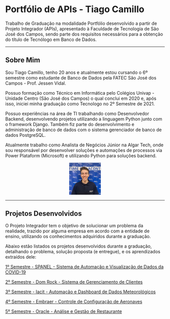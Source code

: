 # Portfólio de APIs - Tiago Camillo

Trabalho de Graduação na modalidade Portfólio desenvolvido a partir de Projeto Integrador (APIs), apresentado à Faculdade de Tecnologia de São José dos Campos, sendo parte dos requisitos necessários para a obtenção do título de Tecnólogo em Banco de Dados.

---

## Sobre Mim

Sou Tiago Camillo, tenho 20 anos e atualmente estou cursando o 6º semestre como estudante de Banco de Dados pela FATEC São José dos Campos - Prof. Jessen Vidal. 

Possuo formação como Técnico em Informática pelo Colégios Univap - Unidade Centro (São José dos Campos) o qual conclui em 2020 e, após isso, iniciei minha graduação como Tecnologo no 2º Semestre de 2021.

Possuo experiências na área de TI trabalhando como Desenvolvedor Backend, desenvolvendo projetos utilizando a linguagem Python junto com o framework Django. Também fiz parte do desenvolvimento e administração de banco de dados com o sistema gerenciador de banco de dados PostgreSQL.

Atualmente trabalho como Analista de Negócios Júnior na Algar Tech, onde sou responsável por desenvolver soluções e automações de processos via Power Plataform (Microsoft) e utilizando Python para soluções backend.


<p align="center">
  <img src="./Projetos/Midia/TiagoCamillo.jpg" width="20%">
</p>

---

## Projetos Desenvolvidos

O Projeto Integrador tem o objetivo de solucionar um problema da realidade, trazido por alguma empresa em acordo com a entidade de ensino, utilizando os conhecimentos adquiridos durante a graduação.

Abaixo estão listados os projetos desenvolvidos durante a graduação, detalhando o problema, solução proposta (e entregue), e os aprendizados extraídos dele:


[1º Semestre - SPANEL - Sistema de Automação e Visualização de Dados da COVID-19 ](https://github.com/tiagocamillo/Portfolio-Banco-de-Dados/blob/develop/Projetos/1%20Semestre.md)

[2º Semestre - Dom Rock - Sistema de Gerenciamento de Clientes](https://github.com/tiagocamillo/Portfolio-Banco-de-Dados/blob/develop/Projetos/2%20Semestre.md)

[3º Semestre - Iacit - Automação e Dashboard de Dados Meteorológicos](https://github.com/tiagocamillo/Portfolio-Banco-de-Dados/blob/develop/Projetos/3%20Semestre.md)

[4º Semestre - Embraer - Controle de Configuração de Aeronaves](https://github.com/tiagocamillo/Portfolio-Banco-de-Dados/blob/develop/Projetos/4%20Semestre.md)

[5º Semestre - Oracle - Análise e Gestão de Restaurante](https://github.com/tiagocamillo/Portfolio-Banco-de-Dados/blob/develop/Projetos/5%20Semestre.md)
